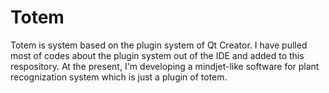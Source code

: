 Totem
=====

Totem is system based on the plugin system of Qt Creator. I have pulled most of codes about the plugin system out of the IDE and added to this respository. At the present, I'm developing a mindjet-like software for plant recognization system which is just a plugin of totem.